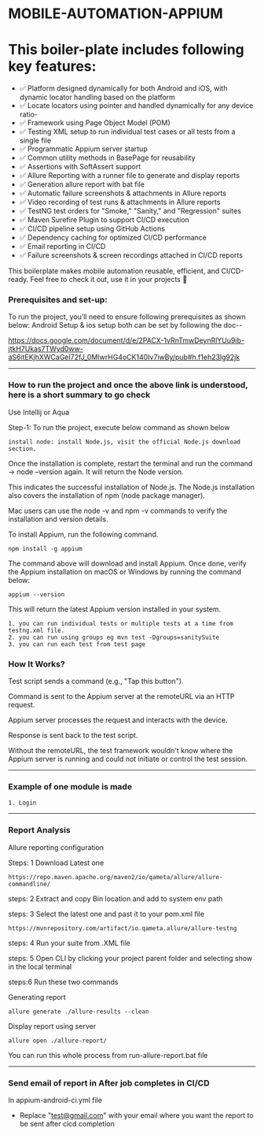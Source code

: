 # MOBILE-AUTOMATION-APPIUM

# This boiler-plate includes following key features:

- ✅ Platform designed dynamically for both Android and iOS, with dynamic locator handling based on the platform
- ✅ Locate locators using pointer and handled dynamically for any device ratio-
- ✅ Framework using Page Object Model (POM)
- ✅ Testing XML setup to run individual test cases or all tests from a single file
- ✅ Programmatic Appium server startup
- ✅ Common utility methods in BasePage for reusability
- ✅ Assertions with SoftAssert support
- ✅ Allure Reporting with a runner file to generate and display reports
- ✅ Generation allure report with bat file
- ✅ Automatic failure screenshots & attachments in Allure reports
- ✅ Video recording of test runs & attachments in Allure reports
- ✅ TestNG test orders for "Smoke," "Sanity," and "Regression" suites
- ✅ Maven Surefire Plugin to support CI/CD execution
- ✅ CI/CD pipeline setup using GitHub Actions
- ✅ Dependency caching for optimized CI/CD performance
- ✅ Email reporting in CI/CD
- ✅ Failure screenshots & screen recordings attached in CI/CD reports

This boilerplate makes mobile automation reusable, efficient, and CI/CD-ready. Feel free to check it out, use it in your projects 🚀


### Prerequisites and set-up:
To run the project, you’ll need to ensure following prerequisites as shown below:
Android Setup & ios setup both can be set by following the doc--

https://docs.google.com/document/d/e/2PACX-1vRnTmwDeynRlYUu9ib-jtkH7Ukas7TWyd0ww-aS6itEKjhXWCaGeI72fJ_0MIwrHG4oCK140Iv7iwBy/pub#h.f1eh23lg92jk

---

### How to run the project and once the above link is understood, here is a short summary to go check

Use Intellij or Aqua 

Step-1: To run the project, execute below command as shown below

    install node: install Node.js, visit the official Node.js download section.

Once the installation is complete, restart the terminal and run the command -> node –version again. It will return the Node version.

This indicates the successful installation of Node.js. The Node.js installation also covers the installation of npm (node package manager).

Mac users can use the node -v and npm -v commands to verify the installation and version details.

To install Appium, run the following command.

    npm install -g appium

The command above will download and install Appium. Once done, verify the Appium installation on macOS or Windows by running the command below:

    appium --version

This will return the latest Appium version installed in your system.


    1. you can run individual tests or multiple tests at a time from testng.xml file.
    2. you can run using groups eg mvn test -Dgroups=sanitySuite
    3. you can run each test from test page

### How It Works?
Test script sends a command (e.g., "Tap this button").

Command is sent to the Appium server at the remoteURL via an HTTP request.

Appium server processes the request and interacts with the device.

Response is sent back to the test script.

Without the remoteURL, the test framework wouldn't know where the Appium server is running and could not initiate or control the test session.

---

### Example of one module is made
    1. Login


---
### Report Analysis
Allure reporting configuration

Steps: 1
Download Latest one

    https://repo.maven.apache.org/maven2/io/qameta/allure/allure-commandline/

steps: 2
Extract and copy Bin location and add to system env path

steps: 3
Select the latest one and past it to your pom.xml file

    https://mvnrepository.com/artifact/io.qameta.allure/allure-testng

steps: 4
Run your suite from .XML file

steps: 5
Open CLI by clicking your project parent folder and selecting show in the local terminal

steps:6
Run these two commands

Generating report

    allure generate ./allure-results --clean

Display report using server

    allure open ./allure-report/

You can run this whole process from run-allure-report.bat file


---


### Send email of report in After job completes in CI/CD

In appium-android-ci.yml file

- Replace "test@gmail.com" with your email where you want the report to be sent after cicd completion
